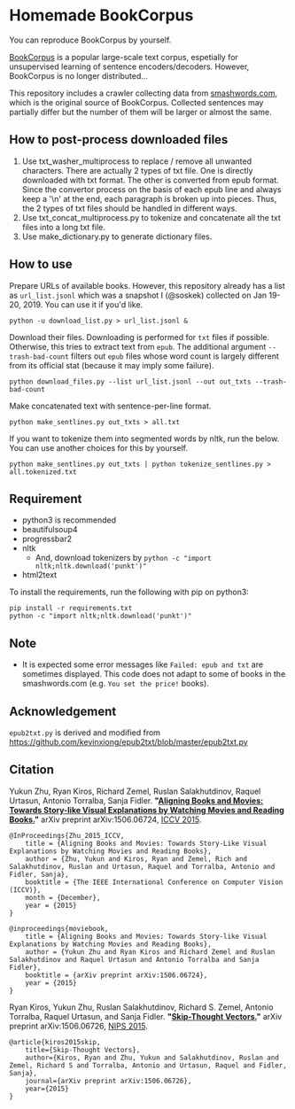 # Homemade BookCorpus

You can reproduce BookCorpus by yourself.

[BookCorpus](http://yknzhu.wixsite.com/mbweb) is a popular large-scale text corpus, espetially for unsupervised learning of sentence encoders/decoders. However, BookCorpus is no longer distributed...

This repository includes a crawler collecting data from [smashwords.com](https://www.smashwords.com/books/category/1/downloads/0/free/medium/0), which is the original source of BookCorpus.
Collected sentences may partially differ but the number of them will be larger or almost the same.

## How to post-process downloaded files
1. Use txt_washer_multiprocess to replace / remove all unwanted characters. There are actually 2 types of txt file. One is directly 
downloaded with txt format. The other is converted from epub format. Since the convertor process on the basis of each epub line and 
always keep a '\n' at the end, each paragraph is broken up into pieces. Thus, the 2 types of txt files should be handled 
in different ways.
2. Use txt_concat_multiprocess.py to tokenize and concatenate all the txt files into a long txt file.
3. Use make_dictionary.py to generate dictionary files.


## How to use

Prepare URLs of available books. However, this repository already has a list as `url_list.jsonl` which was a snapshot I (@soskek) collected on Jan 19-20, 2019. You can use it if you'd like.

```
python -u download_list.py > url_list.jsonl &
```

Download their files. Downloading is performed for `txt` files if possible. Otherwise, this tries to extract text from `epub`. The additional argument `--trash-bad-count` filters out `epub` files whose word count is largely different from its official stat (because it may imply some failure).

```
python download_files.py --list url_list.jsonl --out out_txts --trash-bad-count
```

Make concatenated text with sentence-per-line format.

```
python make_sentlines.py out_txts > all.txt
```

If you want to tokenize them into segmented words by nltk, run the below. You can use another choices for this by yourself.

```
python make_sentlines.py out_txts | python tokenize_sentlines.py > all.tokenized.txt
```

## Requirement

- python3 is recommended
- beautifulsoup4
- progressbar2
- nltk
  - And, download tokenizers by `python -c "import nltk;nltk.download('punkt')"`
- html2text

To install the requirements, run the following with pip on python3:
```
pip install -r requirements.txt
python -c "import nltk;nltk.download('punkt')"
```


## Note

- It is expected some error messages like `Failed: epub and txt` are sometimes displayed. This code does not adapt to some of books in the smashwords.com (e.g. `You set the price!` books).

## Acknowledgement

`epub2txt.py` is derived and modified from https://github.com/kevinxiong/epub2txt/blob/master/epub2txt.py


## Citation

Yukun Zhu, Ryan Kiros, Richard Zemel, Ruslan Salakhutdinov, Raquel Urtasun, Antonio Torralba, Sanja Fidler. **"[Aligning Books and Movies: Towards Story-like Visual Explanations by Watching Movies and Reading Books.](https://arxiv.org/abs/1506.06724)"** arXiv preprint arXiv:1506.06724, [ICCV 2015](https://www.cv-foundation.org/openaccess/content_iccv_2015/papers/Zhu_Aligning_Books_and_ICCV_2015_paper.pdf).

```
@InProceedings{Zhu_2015_ICCV,
    title = {Aligning Books and Movies: Towards Story-Like Visual Explanations by Watching Movies and Reading Books},
    author = {Zhu, Yukun and Kiros, Ryan and Zemel, Rich and Salakhutdinov, Ruslan and Urtasun, Raquel and Torralba, Antonio and Fidler, Sanja},
    booktitle = {The IEEE International Conference on Computer Vision (ICCV)},
    month = {December},
    year = {2015}
}
```

```
@inproceedings{moviebook,
    title = {Aligning Books and Movies: Towards Story-like Visual Explanations by Watching Movies and Reading Books},
    author = {Yukun Zhu and Ryan Kiros and Richard Zemel and Ruslan Salakhutdinov and Raquel Urtasun and Antonio Torralba and Sanja Fidler},
    booktitle = {arXiv preprint arXiv:1506.06724},
    year = {2015}
}
```

Ryan Kiros, Yukun Zhu, Ruslan Salakhutdinov, Richard S. Zemel, Antonio Torralba, Raquel Urtasun, and Sanja Fidler. **"[Skip-Thought Vectors.](https://arxiv.org/abs/1506.06726)"** arXiv preprint arXiv:1506.06726, [NIPS 2015](https://papers.nips.cc/paper/5950-skip-thought-vectors.pdf).

```
@article{kiros2015skip,
    title={Skip-Thought Vectors},
    author={Kiros, Ryan and Zhu, Yukun and Salakhutdinov, Ruslan and Zemel, Richard S and Torralba, Antonio and Urtasun, Raquel and Fidler, Sanja},
    journal={arXiv preprint arXiv:1506.06726},
    year={2015}
}
```
